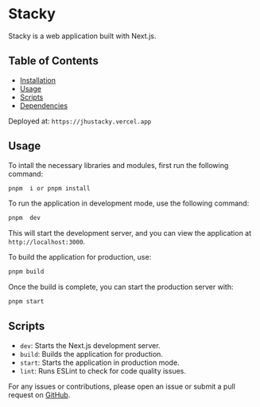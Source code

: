 
# Stacky

Stacky is a web application built with Next.js.
## Table of Contents

- [Installation](#installation)
- [Usage](#usage)
- [Scripts](#scripts)
- [Dependencies](#dependencies)


Deployed at: `https://jhustacky.vercel.app`


## Usage


To intall the necessary libraries and modules, first run the following command:

```bash
pnpm  i or pnpm install
```

To run the application in development mode, use the following command:

```bash
pnpm  dev
```

This will start the development server, and you can view the application at `http://localhost:3000`.

To build the application for production, use:

```bash
pnpm build
```

Once the build is complete, you can start the production server with:

```bash
pnpm start
```

## Scripts

- `dev`: Starts the Next.js development server.
- `build`: Builds the application for production.
- `start`: Starts the application in production mode.
- `lint`: Runs ESLint to check for code quality issues.

For any issues or contributions, please open an issue or submit a pull request on [GitHub](https://github.com/your-username/stacks).
